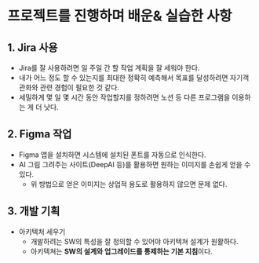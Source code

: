 # 프로젝트를 진행하며 배운& 실습한 사항

## 1. Jira 사용

- Jira를 잘 사용하려면 일 주일 간 할 작업 계획을 잘 세워야 한다.
- 내가 어느 정도 할 수 있는지를 최대한 정확히 예측해서 목표를 달성하려면 자기객관화와 관련 경험이 필요한 것 같다.
- 세밀하게 몇 일 몇 시간 동안 작업할지를 정하려면 노션 등 다른 프로그램을 이용하는 게 더 낫다.

## 2. Figma 작업

- Figma 앱을 설치하면 시스템에 설치된 폰트를 자동으로 인식한다.
- AI 그림 그려주는 사이트(DeepAI 등)를 활용하면 원하는 이미지를 손쉽게 얻을 수 있다.
    - 위 방법으로 얻은 이미지는 상업적 용도로 활용하지 않으면 문제 없다.


## 3. 개발 기획

- 아키텍처 세우기
    - 개발하려는 SW의 특성을 잘 정의할 수 있어야 아키텍쳐 설계가 원활하다.
    - 아키텍쳐는 **SW의 설계와 업그레이드를 통제하는 기본 지침**이다.